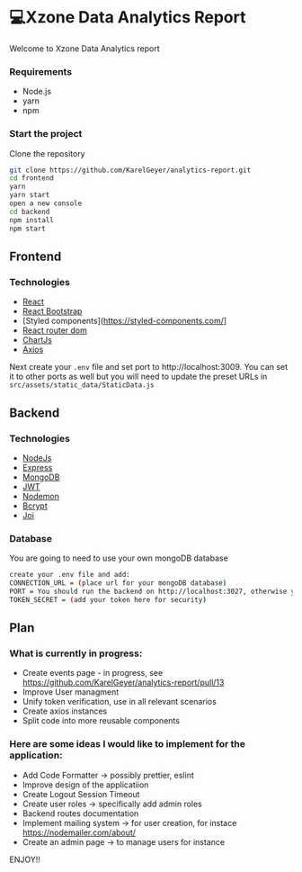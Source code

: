 # 💻Xzone Data Analytics Report

Welcome to Xzone Data Analytics report

### Requirements

- Node.js
- yarn
- npm

### Start the project

Clone the repository

```sh
git clone https://github.com/KarelGeyer/analytics-report.git
cd frontend
yarn
yarn start
open a new console
cd backend
npm install
npm start
```

## Frontend

### Technologies

- [React](https://reactjs.org/)
- [React Bootstrap](https://react-bootstrap.github.io/)
- [Styled components](https://styled-components.com/]
- [React router dom](https://github.com/remix-run/react-router/blob/main/docs/getting-started/tutorial.md)
- [ChartJs](https://www.chartjs.org/)
- [Axios](https://axios-http.com/docs/intro)

Next create your `.env` file and set port to http://localhost:3009.
You can set it to other ports as well but you will need to update the preset URLs in `src/assets/static_data/StaticData.js`

## Backend
### Technologies

- [NodeJs](https://nodejs.org/en/)
- [Express](https://expressjs.com/)
- [MongoDB](https://docs.mongodb.com/manual/)
- [JWT](https://jwt.io/)
- [Nodemon](https://nodemon.io/)
- [Bcrypt](https://github.com/kelektiv/node.bcrypt.js#readme)
- [Joi](https://joi.dev/api/?v=17.4.2#introduction)

### Database

You are going to need to use your own mongoDB database
```sh
create your .env file and add:
CONNECTION_URL = (place url for your mongoDB database)
PORT = You should run the backend on http://localhost:3027, otherwise you are going to have update preset URLs in `src/assets/static_data/StaticData.js`
TOKEN_SECRET = (add your token here for security)
```

## Plan
### What is currently in progress:

- Create events page - in progress, see https://github.com/KarelGeyer/analytics-report/pull/13
- Improve User managment
- Unify token verification, use in all relevant scenarios
- Create axios instances
- Split code into more reusable components

### Here are some ideas I would like to implement for the application:

- Add Code Formatter -> possibly prettier, eslint
- Improve design of the applicatiion
- Create Logout Session Timeout
- Create user roles -> specifically add admin roles
- Backend routes documentation
- Implement mailing system -> for user creation, for instace https://nodemailer.com/about/
- Create an admin page -> to manage users for instance

ENJOY!!
